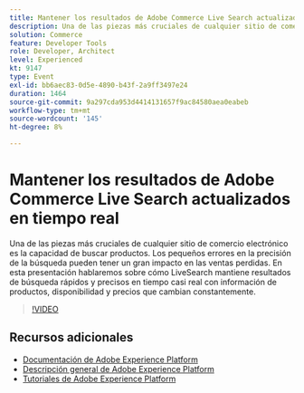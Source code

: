 ```yaml
---
title: Mantener los resultados de Adobe Commerce Live Search actualizados en tiempo real
description: Una de las piezas más cruciales de cualquier sitio de comercio electrónico es la capacidad de buscar productos. Los pequeños errores en la precisión de la búsqueda pueden tener un gran impacto en las ventas perdidas. En esta presentación hablaremos sobre cómo LiveSearch mantiene resultados de búsqueda rápidos y precisos en tiempo casi real con información de productos, disponibilidad y precios que cambian constantemente.
solution: Commerce
feature: Developer Tools
role: Developer, Architect
level: Experienced
kt: 9147
type: Event
exl-id: bb6aec83-0d5e-4890-b43f-2a9ff3497e24
duration: 1464
source-git-commit: 9a297cda953d4414131657f9ac84580aea0eabeb
workflow-type: tm+mt
source-wordcount: '145'
ht-degree: 8%

---
```


# Mantener los resultados de Adobe Commerce Live Search actualizados en tiempo real

Una de las piezas más cruciales de cualquier sitio de comercio electrónico es la capacidad de buscar productos. Los pequeños errores en la precisión de la búsqueda pueden tener un gran impacto en las ventas perdidas. En esta presentación hablaremos sobre cómo LiveSearch mantiene resultados de búsqueda rápidos y precisos en tiempo casi real con información de productos, disponibilidad y precios que cambian constantemente.

>[!VIDEO](https://video.tv.adobe.com/v/337580/?quality=12&learn=on&hidetitle=true)

## Recursos adicionales

- [Documentación de Adobe Experience Platform](https://experienceleague.adobe.com/docs/experience-platform.html?lang=es)
- [Descripción general de Adobe Experience Platform](https://experienceleague.adobe.com/docs/experience-platform/landing/home.html?lang=es)
- [Tutoriales de Adobe Experience Platform](https://experienceleague.adobe.com/docs/platform-learn/tutorials/overview.html?lang=es)
